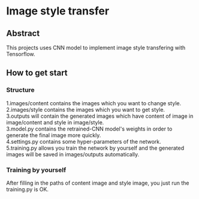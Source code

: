 # Image style transfer
## Abstract
This projects uses CNN model to implement image style transfering with Tensorflow.
## How to get start
### Structure
1.images/content contains the images which you want to change style.  
2.images/style contains the images which you want to get style.  
3.outputs will contain the generated images which have content of image in image/content and style in image/style.    
3.model.py contains the retrained-CNN model's weights in order to generate the final image more quickly.  
4.settings.py contains some hyper-parameters of the network.  
5.training.py allows you train the network by yourself and the generated images will be saved in images/outputs automatically.
### Training by yourself
After filling in the paths of content image and style image, you just run the training.py is OK. 

